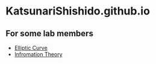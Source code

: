 # KatsunariShishido.github.io

## For some lab members
* [Elliptic Curve](/KatsunariShishido/elliptic_curve/blob/master/README.md)
* [Infromation Theory](/KatsunariShishido/information_theory/blob/master/README.md)
